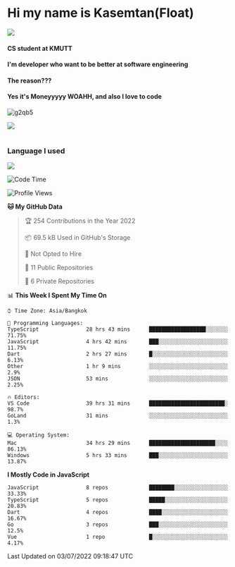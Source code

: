 # Hi my name is Kasemtan(Float)
![](https://64.media.tumblr.com/9c2a8f831efe8da556ffbf89cebb52c9/b86c1ab833a37e32-93/s1280x1920/d000dc22f75df64be2bc150f5fa69c4f6df6bb07.gifv)
#### CS student at KMUTT
#### I'm developer who want to be better at software engineering
#### The reason???
#### Yes it's Moneyyyyy WOAHH, and also I love to code
![g2qb5](https://user-images.githubusercontent.com/69688279/175812510-9235eaf7-72f7-40d3-b163-56efa9aa5c6b.gif)


[![](https://github-readme-stats.vercel.app/api?username=FloatKasemtan&show_icons=true&theme=nightowl)]()
#
### Language I used
[![](https://github-readme-stats.vercel.app/api/top-langs/?username=FloatKasemtan&layout=compact&theme=nightowl)]()
<!--START_SECTION:waka-->
![Code Time](http://img.shields.io/badge/Code%20Time-550%20hrs%2011%20mins-blue)

![Profile Views](http://img.shields.io/badge/Profile%20Views-12-blue)

**🐱 My GitHub Data** 

> 🏆 254 Contributions in the Year 2022
 > 
> 📦 69.5 kB Used in GitHub's Storage 
 > 
> 🚫 Not Opted to Hire
 > 
> 📜 11 Public Repositories 
 > 
> 🔑 6 Private Repositories  
 > 
📊 **This Week I Spent My Time On** 

```text
⌚︎ Time Zone: Asia/Bangkok

💬 Programming Languages: 
TypeScript               28 hrs 43 mins      ██████████████████░░░░░░░   71.75% 
JavaScript               4 hrs 42 mins       ███░░░░░░░░░░░░░░░░░░░░░░   11.75% 
Dart                     2 hrs 27 mins       █░░░░░░░░░░░░░░░░░░░░░░░░   6.13% 
Other                    1 hr 9 mins         ░░░░░░░░░░░░░░░░░░░░░░░░░   2.9% 
JSON                     53 mins             ░░░░░░░░░░░░░░░░░░░░░░░░░   2.25%

🔥 Editors: 
VS Code                  39 hrs 31 mins      ████████████████████████░   98.7% 
GoLand                   31 mins             ░░░░░░░░░░░░░░░░░░░░░░░░░   1.3%

💻 Operating System: 
Mac                      34 hrs 29 mins      █████████████████████░░░░   86.13% 
Windows                  5 hrs 33 mins       ███░░░░░░░░░░░░░░░░░░░░░░   13.87%

```

**I Mostly Code in JavaScript** 

```text
JavaScript               8 repos             ████████░░░░░░░░░░░░░░░░░   33.33% 
TypeScript               5 repos             █████░░░░░░░░░░░░░░░░░░░░   20.83% 
Dart                     4 repos             ████░░░░░░░░░░░░░░░░░░░░░   16.67% 
Go                       3 repos             ███░░░░░░░░░░░░░░░░░░░░░░   12.5% 
Vue                      1 repo              █░░░░░░░░░░░░░░░░░░░░░░░░   4.17%

```



 Last Updated on 03/07/2022 09:18:47 UTC
<!--END_SECTION:waka-->
<!--
**FloatKasemtan/FloatKasemtan** is a ✨ _special_ ✨ repository because its `README.md` (this file) appears on your GitHub profile.

Here are some ideas to get you started:

- 🔭 I’m currently working on ...
- 🌱 I’m currently learning ...
- 👯 I’m looking to collaborate on ...
- 🤔 I’m looking for help with ...
- 💬 Ask me about ...
- 📫 How to reach me: ...
- 😄 Pronouns: ...
- ⚡ Fun fact: ...
-->

